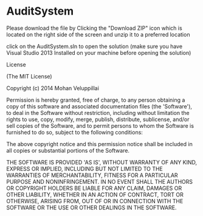 AuditSystem
===========

Please download the file by Clicking the "Download ZIP" icon which is located on the right side of the screen and unzip it to a preferred location

click on the AuditSystem.sln to open the solution (make sure you have Visual Studio 2013 Installed on your machine before opening the solution)
















License

(The MIT License)

Copyright (c) 2014 Mohan Veluppillai

Permission is hereby granted, free of charge, to any person obtaining a copy of this software and associated documentation files (the 'Software'), to deal in the Software without restriction, including without limitation the rights to use, copy, modify, merge, publish, distribute, sublicense, and/or sell copies of the Software, and to permit persons to whom the Software is furnished to do so, subject to the following conditions:

The above copyright notice and this permission notice shall be included in all copies or substantial portions of the Software.

THE SOFTWARE IS PROVIDED 'AS IS', WITHOUT WARRANTY OF ANY KIND, EXPRESS OR IMPLIED, INCLUDING BUT NOT LIMITED TO THE WARRANTIES OF MERCHANTABILITY, FITNESS FOR A PARTICULAR PURPOSE AND NONINFRINGEMENT. IN NO EVENT SHALL THE AUTHORS OR COPYRIGHT HOLDERS BE LIABLE FOR ANY CLAIM, DAMAGES OR OTHER LIABILITY, WHETHER IN AN ACTION OF CONTRACT, TORT OR OTHERWISE, ARISING FROM, OUT OF OR IN CONNECTION WITH THE SOFTWARE OR THE USE OR OTHER DEALINGS IN THE SOFTWARE.
